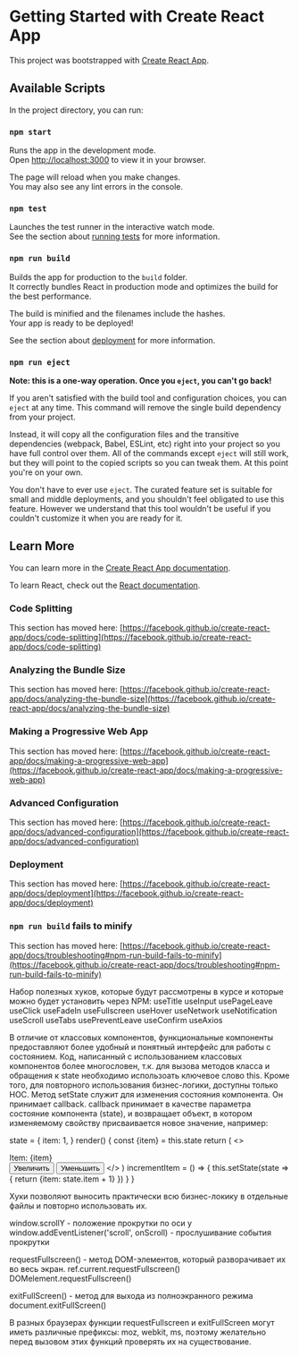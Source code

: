 # Getting Started with Create React App

This project was bootstrapped with [Create React App](https://github.com/facebook/create-react-app).

## Available Scripts

In the project directory, you can run:

### `npm start`

Runs the app in the development mode.\
Open [http://localhost:3000](http://localhost:3000) to view it in your browser.

The page will reload when you make changes.\
You may also see any lint errors in the console.

### `npm test`

Launches the test runner in the interactive watch mode.\
See the section about [running tests](https://facebook.github.io/create-react-app/docs/running-tests) for more information.

### `npm run build`

Builds the app for production to the `build` folder.\
It correctly bundles React in production mode and optimizes the build for the best performance.

The build is minified and the filenames include the hashes.\
Your app is ready to be deployed!

See the section about [deployment](https://facebook.github.io/create-react-app/docs/deployment) for more information.

### `npm run eject`

**Note: this is a one-way operation. Once you `eject`, you can't go back!**

If you aren't satisfied with the build tool and configuration choices, you can `eject` at any time. This command will remove the single build dependency from your project.

Instead, it will copy all the configuration files and the transitive dependencies (webpack, Babel, ESLint, etc) right into your project so you have full control over them. All of the commands except `eject` will still work, but they will point to the copied scripts so you can tweak them. At this point you're on your own.

You don't have to ever use `eject`. The curated feature set is suitable for small and middle deployments, and you shouldn't feel obligated to use this feature. However we understand that this tool wouldn't be useful if you couldn't customize it when you are ready for it.

## Learn More

You can learn more in the [Create React App documentation](https://facebook.github.io/create-react-app/docs/getting-started).

To learn React, check out the [React documentation](https://reactjs.org/).

### Code Splitting

This section has moved here: [https://facebook.github.io/create-react-app/docs/code-splitting](https://facebook.github.io/create-react-app/docs/code-splitting)

### Analyzing the Bundle Size

This section has moved here: [https://facebook.github.io/create-react-app/docs/analyzing-the-bundle-size](https://facebook.github.io/create-react-app/docs/analyzing-the-bundle-size)

### Making a Progressive Web App

This section has moved here: [https://facebook.github.io/create-react-app/docs/making-a-progressive-web-app](https://facebook.github.io/create-react-app/docs/making-a-progressive-web-app)

### Advanced Configuration

This section has moved here: [https://facebook.github.io/create-react-app/docs/advanced-configuration](https://facebook.github.io/create-react-app/docs/advanced-configuration)

### Deployment

This section has moved here: [https://facebook.github.io/create-react-app/docs/deployment](https://facebook.github.io/create-react-app/docs/deployment)

### `npm run build` fails to minify

This section has moved here: [https://facebook.github.io/create-react-app/docs/troubleshooting#npm-run-build-fails-to-minify](https://facebook.github.io/create-react-app/docs/troubleshooting#npm-run-build-fails-to-minify)


Набор полезных хуков, которые будут рассмотрены в курсе
и которые можно будет установить через NPM:
useTitle
useInput
usePageLeave
useClick
useFadeIn
useFullscreen
useHover
useNetwork
useNotification
useScroll
useTabs
usePreventLeave
useConfirm
useAxios

В отличие от классовых компонентов,
функциональные компоненты предоставляют более удобный и понятный интерфейс для работы с состоянием.
Код, написанный с использованием классовых компонентов более многословен,
т.к. для вызова методов класса и обращения к state
необходимо использоать ключевое слово this.
Кроме того, для повторного использования бизнес-логики, доступны только HOC.
Метод setState служит для изменения состояния компонента.
Он принимает callback.
callback принимает в качестве параметра состояние компонента (state),
и возвращает объект,
в котором изменяемому свойству присваивается новое значение, например:

state = {
    item: 1,
}
render() {
const {item} = this.state
return (
  <>
    <div>Item: {item}</div>
    <button onClick={this.incrementItem}>Увеличить</button>
    <button onClick={this.decreaseItem}>Уменьшить</button>
  </>
    )
incrementItem = () => {
   this.setState(state => {
      return {item: state.item + 1}
  })
  }
}

Хуки позволяют выносить практически всю бизнес-локику в отдельные файлы и повторно использовать их.

window.scrollY - положение прокрутки по оси y
window.addEventListener('scroll', onScroll) - прослушивание события прокрутки

requestFullscreen() - метод DOM-элементов, который разворачивает их во весь экран.
ref.current.requestFullscreen() 
DOMelement.requestFullscreen() 

exitFullScreen() - метод для выхода из полноэкранного режима
document.exitFullScreen()

В разных браузерах функции requestFullscreen и exitFullScreen могут иметь различные префиксы:
moz, webkit, ms,
поэтому желательно перед вызовом этих функций проверять их на существование.